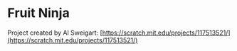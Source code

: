 # Fruit Ninja

Project created by Al Sweigart:  [https://scratch.mit.edu/projects/117513521/](https://scratch.mit.edu/projects/117513521/)





